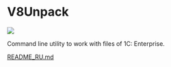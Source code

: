 # V8Unpack

[![](https://img.shields.io/crates/v/v8unpack.svg)](https://crates.io/crates/v8unpack)

Command line utility to work with files of 1C: Enterprise.

[README_RU.md](README_RU.md)

